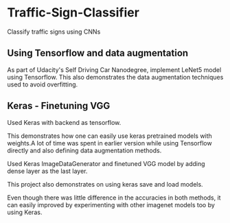 # Traffic-Sign-Classifier 

Classify traffic signs using CNNs

## Using Tensorflow and data augmentation
As part of Udacity's Self Driving Car Nanodegree, implement LeNet5 model using Tensorflow. This also demonstrates the data augmentation techniques used to avoid overfitting.

## Keras - Finetuning VGG
Used Keras with backend as tensorflow.

This demonstrates how one can easily use keras pretrained models with weights.A lot of time was spent in earlier version while using Tensorflow directly and also defining data augmentation methods.

Used Keras ImageDataGenerator and finetuned VGG model by adding dense layer as the last layer.

This project also demonstrates on using keras save and load models.

Even though there was little difference in the accuracies in both methods, it can easily improved by experimenting with other imagenet models too by using Keras.

